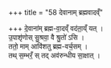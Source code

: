 +++
title = "58 देवानाम् ब्रह्मवादव्ँ"

+++
दे॒वाना॑म् ब्रह्म-वा॒दव्ँ वद॑ता॒य्ँ यत् ।   
उ॒पाशृ॑णोस् सु॒श्रवा॒ वै श्रु॒तो॑ ऽसि ।  
ततो॒ माम् आवि॑शतु ब्रह्म-वर्च॒सम् ।  
तथ् स॒म्भरँ॒ स् तद् अव॑रुन्धीय सा॒क्षात् ।